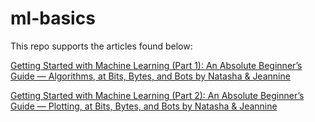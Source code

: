 # ml-basics

This repo supports the articles found below:

[Getting Started with Machine Learning (Part 1): An Absolute Beginner’s Guide — Algorithms, at Bits, Bytes, and Bots by Natasha & Jeannine](https://open.substack.com/pub/bitsbytesandbots/p/getting-started-with-machine-learning?utm_campaign=post&utm_medium=web)

[Getting Started with Machine Learning (Part 2): An Absolute Beginner’s Guide — Plotting, at Bits, Bytes, and Bots by Natasha & Jeannine](https://open.substack.com/pub/bitsbytesandbots/p/getting-started-with-machine-learning-a5a?utm_campaign=post&utm_medium=web)

